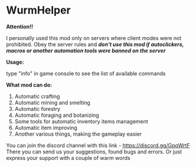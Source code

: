 # WurmHelper

**Attention!!**

I personally used this mod only on servers where client modes were not prohibited. 
Obey the server rules and **_don't use this mod if autoclickers, macros or another automation tools were banned on the server_**

**Usage:**

type "info" in game console to see the list of available commands

**What mod can do:**

  1) Automatic crafting
  2) Automatic mining and smelting
  3) Automatic forestry
  4) Automatic foraging and botanizing
  5) Some tools for automatic inventory items management
  6) Automatic item improving
  7) Another various things, making the gameplay easier
  
  You can join the discord channel with this link - https://discord.gg/GpqWrtF
  There you can send us your suggestions, found bugs and errors. Or just express your support with a couple of warm words
